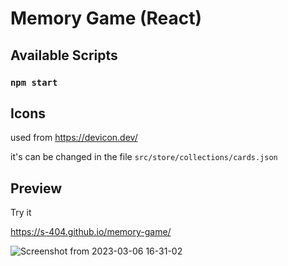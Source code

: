 # Memory Game (React)

## Available Scripts

### `npm start`

## Icons

used from https://devicon.dev/

it's can be changed in the file `src/store/collections/cards.json`


## Preview

Try it

https://s-404.github.io/memory-game/

![Screenshot from 2023-03-06 16-31-02](https://user-images.githubusercontent.com/91373803/223124749-471545f1-8750-4df8-88e6-73db3d9a4dbf.png)
